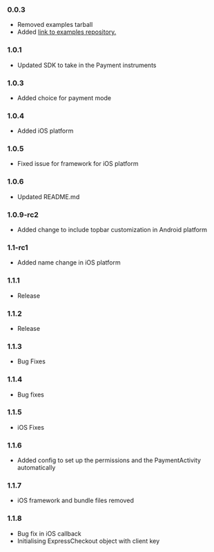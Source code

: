 ### 0.0.3

* Removed examples tarball
* Added [link to examples repository.](https://bitbucket.org/juspay/ec-cordova-plugin-examples)

### 1.0.1

* Updated SDK to take in the Payment instruments

### 1.0.3

* Added choice for payment mode

### 1.0.4

* Added iOS platform

### 1.0.5

* Fixed issue for framework for iOS platform

### 1.0.6

* Updated README.md


### 1.0.9-rc2

* Added change to include topbar customization in Android platform

###  1.1-rc1

* Added name change in iOS platform

### 1.1.1

* Release

### 1.1.2

* Release

### 1.1.3

* Bug Fixes

### 1.1.4

* Bug fixes


### 1.1.5

* iOS Fixes

### 1.1.6

* Added config to set up the permissions and the PaymentActivity automatically

### 1.1.7

* iOS framework and bundle files removed

### 1.1.8

* Bug fix in iOS callback
* Initialising ExpressCheckout object with client key
